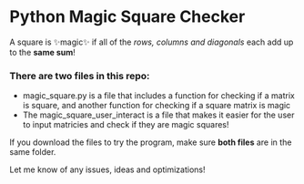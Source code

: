 # Python Magic Square Checker

A square is ✨magic✨ if all of the *rows, columns and diagonals* each add up to the **same sum**!

### There are two files in this repo:
- magic_square.py is a file that includes a function for checking if a matrix is square, and another function for checking if a square matrix is magic
- The magic_square_user_interact is a file that makes it easier for the user to input matricies and check if they are magic squares!

If you download the files to try the program, make sure **both files** are in the same folder.

Let me know of any issues, ideas and optimizations!
